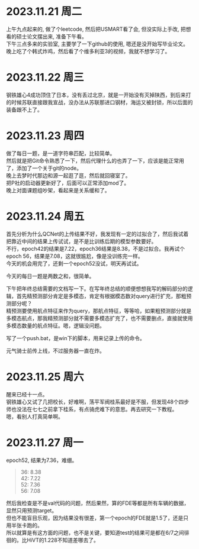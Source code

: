 # 2023.11.21 周二
上午九点起来的, 做了个leetcode, 然后把USMART看了会, 但没实际上手改, 把想看的硕士论文摆出来, 准备下午看。  
下午三点多来的实验室, 主要学了一下github的使用, 嗯还是没开始写毕业论文。  
晚上吃了个韩式炸鸡，然后看了个维多利亚3的视频，我就不想学习了。  

# 2023.11.22 周三
钢铁雄心4成功顶住了日本，没有丢过北京，就是一开始没有灭掉陕西，到后来打的时候苏联直接跟我宣战，没办法从苏联那进口钢材，海运又被封锁，所以后面的装备跟不上了。

# 2023.11.23 周四
做了每日一题，是一道字符串匹配，比较简单。  
然后就是把Git命令熟悉了一下，然后代理什么的也弄了一下，应该是能正常用了，添加了一个关于git的node。  
晚上去梦时代那边和源一起逛了逛，然后就回寝室了。  
把P社的启动器更新好了，后面可以正常添加mod了。  
晚上对面课题组吵架，看起来是关系缓和了。  

# 2023.11.24 周五
首先分析为什么QCNet的上传结果不好，我发现有一定的过拟合了，然后我试着把靠近中间的结果上传试试，是不是比训练后期的模型参数要好。  
不行，epoch42的结果是7.22，epoch36结果是8.38，不是过拟合。我再试个epoch 56，结果是7.08，这就很尴尬，像是没训练完一样。  
今天的机会用完了，还剩一个epoch52没试，明天再试试。  

今天的每日一题是两数之和，很简单。

下午把年终总结需要的文档写一下。在写年终总结的顺便想想我写的解码部分的逻辑，首先精预测部分肯定是多模态，肯定有根据模态数对query进行扩充，那粗预测部分呢？  
精预测要使用航点特征来作为query，那航点特征，等等哈，如果粗预测部分就是多模态航点，那我精预测部分就不需要多模态扩充了，也不需要删点，直接就使用多模态数量的航点特征。嗯，逻辑没问题。

写了一个push.bat，是win下的脚本，用来记录上传的命令。

元气骑士前传上线，不过服务器一直在炸。

# 2023.11.25 周六
醒来已经十一点。  
钢铁雄心又试了几把校长，好难啊，荡平军阀桂系最好是不服，但发现48个四步师也没法在七七之前拿下桂系，有点骑虎难下的意思。再去研究一下教程。  
嗯，看别人打真简单啊。  


# 2023.11.27 周一
epoch52, 结果为7.36，难绷。  
>36: 8.38  
>42: 7.22  
>52: 7.36  
>56: 7.08  

然后我检查是不是val代码的问题，然后果然，算的FDE等都是所有车辆的数据，显然只用预测target。  
但也不能盲目乐观，因为结果没有很差，第一个epoch的FDE就是1.5了，还是只用半张卡跑的。  
所以就算是有这方面的问题，也不是关键，要知道test的结果可是都在6/7之间徘徊的。比HiVT的1.228不知道差哪去了。
